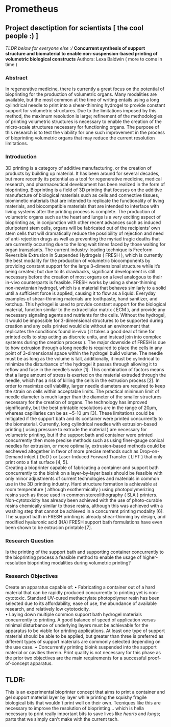 # Prometheus
## Project desctiption for scientists [ the cool people :) ]
_TLDR below for everyone else :/_
__Concurrent synthesis of support structure and biomaterial to enable non-suspension-based printing of volumetric biological constructs__
Authors: Lexa Baldwin ( more to come in time )
### Abstract
In regenerative medicine, there is currently a great focus on the potential of bioprinting for the production of volumetric organs.  Many modalities are available, but the most common at the time of writing entails using a long cylindrical needle to print into a shear-thinning hydrogel to provide constant support for volumetric structures.  Due to the limitations imposed by this method, the maximum resolution is large; refinement of the methodologies of printing volumetric structures is necessary to enable the creation of the micro-scale structures necessary for functioning organs.  The purpose of this research is to test the viability for one such improvement in the process of bioprinting volumetric organs that may reduce the current resolution limitations.
### Introduction
3D printing is a category of additive manufacturing, or the creation of products by building up material.  It has been around for several decades, but more recently its potential as a tool for regenerative medicine, medical research, and pharmaceutical development has been realized in the form of bioprinting.  Bioprinting is a field of 3D printing that focuses on the additive manufacture of biological materials such as cells and connective tissues, biomimetic materials that are intended to replicate the functionality of living materials, and biocompatible materials that are intended to interface with living systems after the printing process is complete.  The production of volumetric organs such as the heart and lungs is a very exciting aspect of bioprinting as, in conjunction with other recent advances such as induced pluripotent stem cells, organs will be fabricated out of the recipients’ own stem cells that will dramatically reduce the possibility of rejection and need of anti-rejection drugs as well as preventing the myriad tragic deaths that are currently occurring due to the long wait times faced by those waiting for organ transplants.  The current industry-leading technique is Freeform Reversible Extrusion in Suspended Hydrogels ( FRESH ), which is currently the best modality for the production of volumetric biocomponents by providing constant support for the large 3-dimensional structure while it’s being created; but due to its drawbacks, significant development is still necessary before the creation of most organs on a level analogous to their in-vivo counterparts is feasible.
FRESH works by using a shear-thinning non-newtonian hydrogel, which is a material that behaves similarly to a solid until a sufficient force is applied, causing it to flow as a liquid.  Everyday examples of shear-thinning materials are toothpaste, hand sanitizer, and ketchup.  This hydrogel is used to provide constant support for the biological material, function similar to the extracellular matrix ( ECM ), and provide any necessary signaling agents and nutrients for the cells.  Without the hydrogel, it would be impossible for 3-dimensional structures to be supported during creation and any cells printed would die without an environment that replicates the conditions found in-vivo ( it takes a good deal of time for printed cells to stop acting as discrete units, and instead join into complex systems during the creation process ).  The major downside of FRESH is due to how extrusion through a long needle is required to place the cells in any point of 3-dimensional space within the hydrogel build volume.  The needle must be as long as the volume is tall, additionally, it must be cylindrical to minimize the disturbance of the hydrogel it passes through allowing it to reflow and fuse in the needle’s wake [1].  This combination of factors means that a large amount of stress is exerted on the material extruded through the needle, which has a risk of killing the cells in the extrusion process [2].  In order to maximize cell viability, larger needle diameters are required to keep the strain on cells within acceptable limits.  The practical minimum limit of needle diameter is much larger than the diameter of the smaller structures necessary for the creation of organs.  The technology has improved significantly, but the best printable resolutions are in the range of 20μm, whereas capillaries can be as ~5-10 μm [3].
These limitations could be mitigated if the support bath and its container were printed concurrently to the biomaterial.  Currently, long cylindrical needles with extrusion-based printing ( using pressure to extrude the material ) are necessary for volumetric printing, but if the support bath and container were printed concurrently then more precise methods such as using finer-gauge conical needles for extrusion, or more optimally, extrusion-based methods could be eschewed altogether in favor of more precise methods such as Drop-on-Demand inkjet ( DoD ) or Laser-Induced Forward Transfer ( LIFT ) that only print onto a flat surface [4, 5].  
Creating a bioprinter capable of fabricating a container and support bath concurrently to the bioink on a layer-by-layer basis should be feasible with only minor adjustments of current technologies and materials in common use in the 3D printing industry.  Hard structure formation is achievable at room temperature ( although exothermically ) using photopolymerizing resins such as those used in common stereolithography ( SLA ) printers.  Non-cytotoxicity has already been achieved with the use of photo-curable resins chemically similar to those resins, although this was achieved with a washing step that cannot be achieved in a concurrent printing modality [6].  The support bath in FRESH printing is already shear-thinning by design, and modified hyaluronic acid (HA) FRESH support bath formulations have even been shown to be extrusion printable [7].
### Research Question
Is the printing of the support bath and supporting container concurrently to the bioprinting process a feasible method to enable the usage of higher-resolution bioprinting modalities during volumetric printing?
### Research Objectives
Create an apparatus capable of:
•	Fabricating a container out of a hard material that can be rapidly produced concurrently to printing yet is non-cytotoxic.  Standard UV-cured methacrylate photopolymer resin has been selected due to its affordability, ease of use, the abundance of available research, and relatively low cytotoxicity.  
•	Laying down multiple common support bath hydrogel materials concurrently to printing.  A good balance of speed of application versus minimal disturbance of underlying layers must be achievable for the apparatus to be viable for printing applications.  At least one type of support material should be able to be applied, but greater than three is preferred as different types of support materials are commonly selected depending on the use case.
•	Concurrently printing bioink suspended into the support material or cavities therein.  Print quality is not necessary for this phase as the prior two objectives are the main requirements for a successful proof-of-concept apparatus.

## TLDR:
This is an experimental bioprinter concept that aims to print a container and gel support material layer by layer while printing the squishy fragile biological bits that wouldn't print well on their own.  Tecniques like this are necessary to improve the resolution of bioprinting... which is hella necessary to print really important bits to save lives like _hearts_ and _lungs_; parts that we simply can't make with the current tech.
